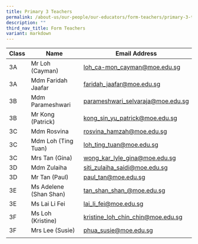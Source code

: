 ```yaml
---
title: Primary 3 Teachers
permalink: /about-us/our-people/our-educators/form-teachers/primary-3-teachers/
description: ""
third_nav_title: Form Teachers
variant: markdown
---
```

| Class |  Name |  Email Address |
|---|---|---|
| 3A | Mr Loh (Cayman) | loh_ca-mon_cayman@moe.edu.sg |
| 3A | Mdm Faridah Jaafar | faridah_jaafar@moe.edu.sg |
| 3B | Mdm Parameshwari	| parameshwari_selvaraja@moe.edu.sg  |
| 3B | Mr Kong (Patrick) | kong_sin_yu_patrick@moe.edu.sg |
| 3C | Mdm Rosvina	| rosvina_hamzah@moe.edu.sg |
| 3C | Mdm Loh (Ting Tuan)	| loh_ting_tuan@moe.edu.sg |
| 3C | Mrs Tan (Gina)	| wong_kar_lyle_gina@moe.edu.sg |
| 3D | Mdm Zulaiha | siti_zulaiha_saidi@moe.edu.sg | 
| 3D | Mr Tan (Paul)	| paul_tan@moe.edu.sg | 
| 3E | Ms Adelene (Shan Shan) |	tan_shan_shan_@moe.edu.sg 
| 3E | Ms Lai Li Fei | lai_li_fei@moe.edu.sg  
| 3F | Ms Loh (Kristine) | kristine_loh_chin_chin@moe.edu.sg 
| 3F | Mrs Lee (Susie) | phua_susie@moe.edu.sg
| | | |